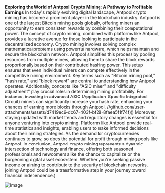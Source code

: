 **Exploring the World of Antpool Crypto Mining: A Pathway to Profitable Earnings**
In today's rapidly evolving digital landscape, Antpool crypto mining has become a prominent player in the blockchain industry. Antpool is one of the largest Bitcoin mining pools globally, offering miners an opportunity to earn consistent rewards by combining their computational power. The concept of crypto mining, combined with platforms like Antpool, provides a lucrative avenue for those looking to participate in the decentralized economy.
Crypto mining involves solving complex mathematical problems using powerful hardware, which helps maintain and secure the blockchain network. Antpool simplifies this process by pooling resources from multiple miners, allowing them to share the block rewards proportionally based on their contributed hashing power. This setup ensures that even individual miners can compete effectively in the competitive mining environment.
Key terms such as "Bitcoin mining pool," "hash rate," and "block reward" are central to understanding how Antpool operates. Additionally, concepts like "ASIC miner" and "difficulty adjustment" play crucial roles in determining mining profitability. For instance, investing in advanced ASIC (Application-Specific Integrated Circuit) miners can significantly increase your hash rate, enhancing your chances of earning more blocks through Antpool.
 //github.com/user-attachments/assets/d7419ec9-dc67-403f-bf28-8faea5f1f74f)))
Moreover, staying updated with market trends and regulatory changes is essential for anyone venturing into crypto mining. Platforms like Antpool provide real-time statistics and insights, enabling users to make informed decisions about their mining strategies. As the demand for cryptocurrencies continues to grow, so does the potential for profit through mining pools like Antpool.
In conclusion, Antpool crypto mining represents a dynamic intersection of technology and finance, offering both seasoned professionals and newcomers alike the chance to capitalize on the burgeoning digital asset ecosystem. Whether you're seeking passive income or aiming to contribute to the security of blockchain networks, joining Antpool could be a transformative step in your journey toward financial independence.)


![Image](https://github.com/user-attachments/assets/d7419ec9-dc67-403f-bf28-8faea5f1f74f)